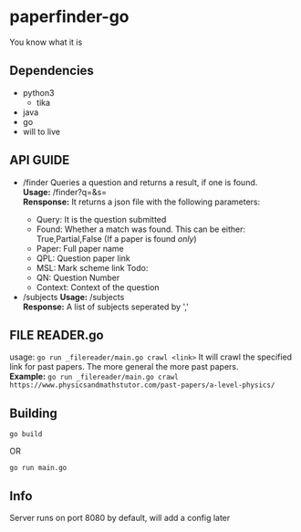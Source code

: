 # paperfinder-go

You know what it is

## Dependencies
 - python3
    - tika
 - java
 - go
 - will to live
 
 ## API GUIDE 
- /finder
  Queries a question and returns a result, if one is found.  
  **Usage:** /finder?q=<question>&s=<subject>  
  **Rensponse:** It returns a json file with the following parameters:
   - Query: It is the question submitted
   - Found: Whether a match was found. This can be either: True,Partial,False
     (If a paper is found *only*)
   - Paper: Full paper name
   - QPL: Question paper link
   - MSL: Mark scheme link
   Todo:
   - QN: Question Number
   - Context: Context of the question
- /subjects
  **Usage:** /subjects  
  **Response:** A list of subjects seperated by ','  
 
## FILE READER.go
  usage:
    `go run _filereader/main.go crawl <link>` It will crawl the specified link for past papers. The more general the more past papers.  
    **Example:** `go run _filereader/main.go crawl https://www.physicsandmathstutor.com/past-papers/a-level-physics/`  
    
## Building

`go build`

OR

`go run main.go`

## Info

Server runs on port 8080 by default, will add a config later
